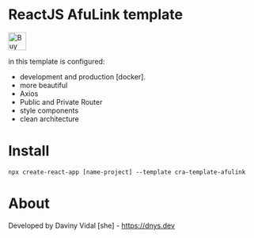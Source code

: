 # ReactJS AfuLink template

<a href='https://ko-fi.com/K3K8CHN0Z' target='_blank'><img height='36' style='border:0px;height:36px;' src='https://cdn.ko-fi.com/cdn/kofi1.png?v=3' border='0' alt='Buy Me a Coffee at ko-fi.com' /></a>

in this template is configured:

- development and production [docker].
- more beautiful
- Axios
- Public and Private Router
- style components
- clean architecture

# Install 

`npx create-react-app [name-project] --template cra-template-afulink`

# About

Developed by Daviny Vidal [she] - https://dnys.dev